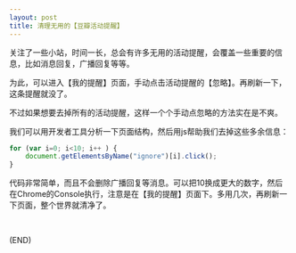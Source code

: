 ```yaml
---
layout: post
title: 清理无用的【豆瓣活动提醒】
---
```



关注了一些小站，时间一长，总会有许多无用的活动提醒，会覆盖一些重要的信息，比如消息回复，广播回复等等。

为此，可以进入【我的提醒】页面，手动点击活动提醒的【忽略】。再刷新一下，这条提醒就没了。

不过如果想要去掉所有的活动提醒，这样一个个手动点忽略的方法实在是不爽。

我们可以用开发者工具分析一下页面结构，然后用js帮助我们去掉这些多余信息：

```javascript
for (var i=0; i<10; i++ ) {
    document.getElementsByName("ignore")[i].click();
}
```

代码非常简单，而且不会删除广播回复等消息。可以把10换成更大的数字，然后在Chrome的Console执行，注意是在【我的提醒】页面下。多用几次，再刷新一下页面，整个世界就清净了。

<br/>

(END)